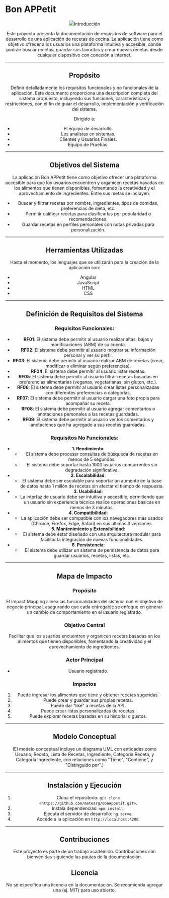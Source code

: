 # Bon APPetit
<div align="center">
  <img src="public/img/logo.jpeg>
</div>

Aplicación de recetas de cocina desarrollada como parte de la Metodología de Sistemas de la Universidad Tecnológica Nacional.

¡Creaciones y mucho sabor!

---

## Introducción

Este proyecto presenta la documentación de requisitos de software para el desarrollo de una aplicación de recetas de cocina. La aplicación tiene como objetivo ofrecer a los usuarios una plataforma intuitiva y accesible, donde podrán buscar recetas, guardar sus favoritas y crear nuevas recetas desde cualquier dispositivo con conexión a internet.

---

## Propósito

Definir detalladamente los requisitos funcionales y no funcionales de la aplicación. Este documento proporciona una descripción completa del sistema propuesto, incluyendo sus funciones, características y restricciones, con el fin de guiar el desarrollo, implementación y verificación del sistema.

Dirigido a:

- El equipo de desarrollo.
- Los analistas en sistemas.
- Clientes y Usuarios Finales.
- Equipo de Pruebas.

---

## Objetivos del Sistema

La aplicación Bon APPetit tiene como objetivo ofrecer una plataforma accesible para que los usuarios encuentren y organicen recetas basadas en los alimentos que tienen disponibles, fomentando la creatividad y el aprovechamiento de ingredientes. Entre sus metas se incluyen:

- Buscar y filtrar recetas por nombre, ingredientes, tipos de comidas, preferencias de dieta, etc.
- Permitir calificar recetas para clasificarlas por popularidad o recomendaciones.
- Guardar recetas en perfiles personales con notas privadas para personalización.

---

## Herramientas Utilizadas

Hasta el momento, los lenguajes que se utilizarán para la creación de la aplicación son:

- Angular
- JavaScript
- HTML
- CSS

---

## Definición de Requisitos del Sistema

### Requisitos Funcionales:

- **RF01**: El sistema debe permitir al usuario realizar altas, bajas y modificaciones (ABM) de su cuenta.
- **RF02**: El sistema debe permitir al usuario mostrar su información personal y ver su perfil.
- **RF03**: El sistema debe permitir al usuario realizar ABM de recetas (crear, modificar o eliminar según preferencias).
- **RF04**: El sistema debe permitir al usuario listar recetas.
- **RF05**: El sistema debe permitir al usuario filtrar recetas basadas en preferencias alimentarias (veganas, vegetarianas, sin gluten, etc.).
- **RF06**: El sistema debe permitir al usuario crear listas personalizadas con diferentes preferencias o categorías.
- **RF07**: El sistema debe permitir al usuario cargar una foto propia para acompañar su receta.
- **RF08**: El sistema debe permitir al usuario agregar comentarios o anotaciones personales a las recetas guardadas.
- **RF09**: El sistema debe permitir al usuario ver los comentarios y anotaciones que ha agregado a sus recetas guardadas.

### Requisitos No Funcionales:

- **1. Rendimiento**:
  - El sistema debe procesar consultas de búsqueda de recetas en menos de 5 segundos.
  - El sistema debe soportar hasta 1000 usuarios concurrentes sin degradación significativa.
- **2. Escalabilidad**:
  - El sistema debe ser escalable para soportar un aumento en la base de datos hasta 1 millón de recetas sin afectar el tiempo de respuesta.
- **3. Usabilidad**:
  - La interfaz de usuario debe ser intuitiva y accesible, permitiendo que un usuario sin experiencia técnica realice operaciones básicas en menos de 3 minutos.
- **4. Compatibilidad**:
  - La aplicación debe ser compatible con los navegadores más usados (Chrome, Firefox, Edge, Safari) en sus últimas 3 versiones.
- **5. Mantenimiento y Extensibilidad**:
  - El sistema debe estar diseñado con una arquitectura modular para facilitar la integración de nuevas funcionalidades.
- **6. Persistencia**:
  - El sistema debe utilizar un sistema de persistencia de datos para guardar usuarios, recetas, listas, etc.

---

## Mapa de Impacto

### Propósito

El Impact Mapping alinea las funcionalidades del sistema con el objetivo de negocio principal, asegurando que cada entregable se enfoque en generar un cambio de comportamiento en el usuario registrado.

### Objetivo Central

Facilitar que los usuarios encuentren y organicen recetas basadas en los alimentos que tienen disponibles, fomentando la creatividad y el aprovechamiento de ingredientes.

### Actor Principal

- Usuario registrado.

### Impactos

1. Puede ingresar los alimentos que tiene y obtener recetas sugeridas.
2. Puede crear y guardar sus propias recetas.
3. Puede dar "like" a recetas de la API.
4. Puede crear listas personalizadas de recetas.
5. Puede explorar recetas basadas en su historial o gustos.

---

## Modelo Conceptual

(El modelo conceptual incluye un diagrama UML con entidades como Usuario, Receta, Lista de Recetas, Ingrediente, Categoría Receta, y Categoría Ingrediente, con relaciones como "Tiene", "Contiene", y "Distinguido por".)

---

## Instalación y Ejecución

1. Clona el repositorio: `git clone <https://github.com/matearg/BonAppetit.git>`.
2. Instala dependencias: `npm install`.
3. Ejecuta el servidor de desarrollo: `ng serve`.
4. Accede a la aplicación en `http://localhost:4200`.

---

## Contribuciones

Este proyecto es parte de un trabajo académico. Contribuciones son bienvenidas siguiendo las pautas de la documentación.

## Licencia

No se especifica una licencia en la documentación. Se recomienda agregar una (ej. MIT) para uso abierto.
